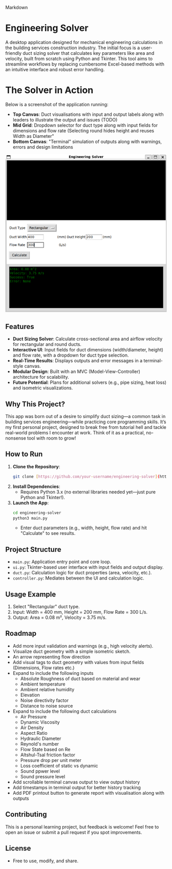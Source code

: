 Markdown

# Engineering Solver

A desktop application designed for mechanical engineering calculations in the building services construction industry. The initial focus is a user-friendly duct sizing solver that calculates key parameters like area and velocity, built from scratch using Python and Tkinter. This tool aims to streamline workflows by replacing cumbersome Excel-based methods with an intuitive interface and robust error handling.

# The Solver in Action

Below is a screenshot of the application running:

* **Top Canvas**: Duct visualisations with input and output labels along with leaders to illustrate the output and issues (TODO)
* **Mid Grid**: Dropdown selector for duct type along with input fields for dimensions and flow rate (Selecting round hides height and reuses Width as Diameter"
* **Bottom Canvas**: "Terminal" simulation of outputs along with warnings, errors and design limitations

![Solver running](https://github.com/PietPadda/Engineering_Calculator/blob/main/Readme_Screenshot.png?raw=true)

## Features

* **Duct Sizing Solver**: Calculate cross-sectional area and airflow velocity for rectangular and round ducts.
* **Interactive UI**: Input fields for duct dimensions (width/diameter, height) and flow rate, with a dropdown for duct type selection.
* **Real-Time Results**: Displays outputs and error messages in a terminal-style canvas.
* **Modular Design**: Built with an MVC (Model-View-Controller) architecture for scalability.
* **Future Potential**: Plans for additional solvers (e.g., pipe sizing, heat loss) and isometric visualizations.

## Why This Project?

This app was born out of a desire to simplify duct sizing—a common task in building services engineering—while practicing core programming skills. It’s my first personal project, designed to break free from tutorial hell and tackle real-world problems I encounter at work. Think of it as a practical, no-nonsense tool with room to grow!

## How to Run

1.  **Clone the Repository**:
    ```bash
    git clone [https://github.com/your-username/engineering-solver](https://github.com/your-username/engineering-solver)
    ```
2.  **Install Dependencies**:
    * Requires Python 3.x (no external libraries needed yet—just pure Python and Tkinter!).
3.  **Launch the App**:
    ```bash
    cd engineering-solver
    python3 main.py
    ```
    * Enter duct parameters (e.g., width, height, flow rate) and hit "Calculate" to see results.

## Project Structure

* `main.py`: Application entry point and core loop.
* `ui.py`: Tkinter-based user interface with input fields and output display.
* `duct.py`: Calculation logic for duct properties (area, velocity, etc.).
* `controller.py`: Mediates between the UI and calculation logic.

## Usage Example

1.  Select "Rectangular" duct type.
2.  Input: Width = 400 mm, Height = 200 mm, Flow Rate = 300 L/s.
3.  Output: Area = 0.08 m², Velocity = 3.75 m/s.

## Roadmap

* Add more input validation and warnings (e.g., high velocity alerts).
* Visualize duct geometry with a simple isometric sketch.
* An arrow representing flow direction
* Add visual tags to duct geometry with values from input fields (Dimensions, Flow rates etc.)
* Expand to include the following inputs
    * Absolute Roughness of duct based on material and wear
    * Ambient temperature
    * Ambient relative humidity
    * Elevation
    * Noise directivity factor
    * Distance to noise source
* Expand to include the following duct calculations
    * Air Pressure
    * Dynamic Viscosity
    * Air Density
    * Aspect Ratio
    * Hydraulic Diameter
    * Reynold's number
    * Flow State based on Re
    * Altshul-Tsal friction factor
    * Pressure drop per unit meter
    * Loss coefficient of static vs dynamic
    * Sound ppwer level
    * Sound pressure level
* Add scrollable terminal canvas output to view output history 
* Add timestamps in terminal output for better history tracking
* Add PDF printout button to generate report with visualisation along with outputs

## Contributing

This is a personal learning project, but feedback is welcome! Feel free to open an issue or submit a pull request if you spot improvements.

## License

* Free to use, modify, and share.
